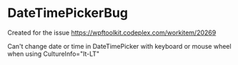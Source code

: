 DateTimePickerBug
=================
Created for the issue https://wpftoolkit.codeplex.com/workitem/20269

Can't change date or time in DateTimePicker with keyboard or mouse wheel when using CultureInfo="lt-LT"